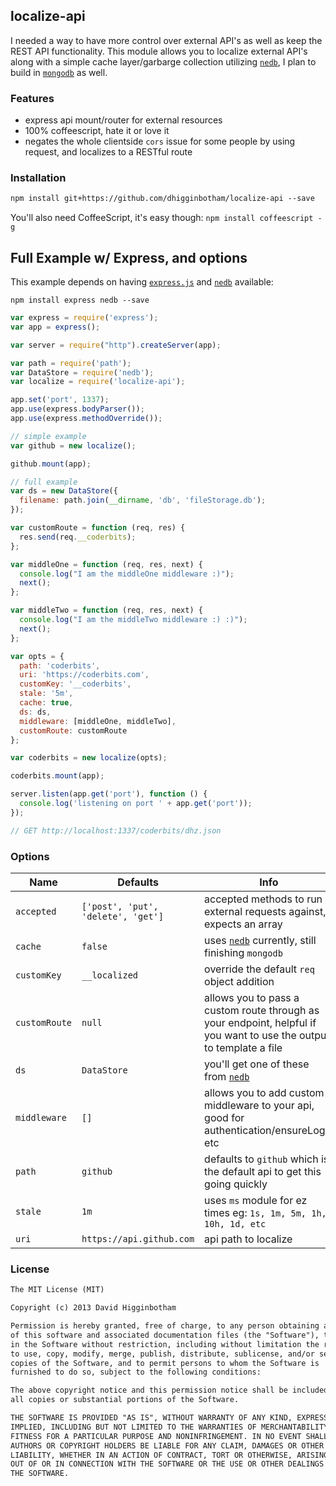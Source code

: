 ## localize-api
I needed a way to have more control over external API's as well as keep the REST API functionality. This module allows you to localize external API's along with a simple cache layer/garbarge collection utilizing [`nedb`](https://github.com/louischatriot/nedb), I plan to build in [`mongodb`](https://github.com/mongodb/node-mongodb-native) as well. 

### Features
- express api mount/router for external resources
- 100% coffeescript, hate it or love it
- negates the whole clientside `cors` issue for some people by using request, and localizes to a RESTful route

### Installation
```md
npm install git+https://github.com/dhigginbotham/localize-api --save
```

You'll also need CoffeeScript, it's easy though: `npm install coffeescript -g`

## Full Example w/ Express, and options
This example depends on having [`express.js`](https://github.com/visionmedia/express) and [`nedb`](https://github.com/louischatriot/nedb) available:

  `npm install express nedb --save`

```js
var express = require('express');
var app = express();

var server = require("http").createServer(app);

var path = require('path');
var DataStore = require('nedb');
var localize = require('localize-api');

app.set('port', 1337);
app.use(express.bodyParser());
app.use(express.methodOverride());

// simple example
var github = new localize();

github.mount(app);

// full example
var ds = new DataStore({
  filename: path.join(__dirname, 'db', 'fileStorage.db');
});

var customRoute = function (req, res) {
  res.send(req.__coderbits);
};

var middleOne = function (req, res, next) {
  console.log("I am the middleOne middleware :)");
  next();
};

var middleTwo = function (req, res, next) {
  console.log("I am the middleTwo middleware :) :)");
  next();
};

var opts = {
  path: 'coderbits',
  uri: 'https://coderbits.com',
  customKey: '__coderbits',
  stale: '5m',
  cache: true,
  ds: ds,
  middleware: [middleOne, middleTwo],
  customRoute: customRoute
};

var coderbits = new localize(opts);

coderbits.mount(app);

server.listen(app.get('port'), function () {
  console.log('listening on port ' + app.get('port'));
});

// GET http://localhost:1337/coderbits/dhz.json
```

### Options
Name | Defaults | Info
--- | --- | ---
`accepted` | `['post', 'put', 'delete', 'get']` | accepted methods to run external requests against, expects an array
`cache` | `false` | uses [`nedb`](https://github.com/louischatriot/nedb) currently, still finishing `mongodb`
`customKey` | `__localized` | override the default `req` object addition
`customRoute` | `null` | allows you to pass a custom route through as your endpoint, helpful if you want to use the output to template a file
`ds` | `DataStore` | you'll get one of these from [`nedb`](https://github.com/louischatriot/nedb)
`middleware` | `[]` | allows you to add custom middleware to your api, good for authentication/ensureLogin etc
`path` | `github` | defaults to `github` which is the default api to get this going quickly
`stale` | `1m` | uses `ms` module for ez times eg: `1s, 1m, 5m, 1h, 10h, 1d, etc`
`uri` | `https://api.github.com` | api path to localize


### License
```md
The MIT License (MIT)

Copyright (c) 2013 David Higginbotham 

Permission is hereby granted, free of charge, to any person obtaining a copy
of this software and associated documentation files (the "Software"), to deal
in the Software without restriction, including without limitation the rights
to use, copy, modify, merge, publish, distribute, sublicense, and/or sell
copies of the Software, and to permit persons to whom the Software is
furnished to do so, subject to the following conditions:

The above copyright notice and this permission notice shall be included in
all copies or substantial portions of the Software.

THE SOFTWARE IS PROVIDED "AS IS", WITHOUT WARRANTY OF ANY KIND, EXPRESS OR
IMPLIED, INCLUDING BUT NOT LIMITED TO THE WARRANTIES OF MERCHANTABILITY,
FITNESS FOR A PARTICULAR PURPOSE AND NONINFRINGEMENT. IN NO EVENT SHALL THE
AUTHORS OR COPYRIGHT HOLDERS BE LIABLE FOR ANY CLAIM, DAMAGES OR OTHER
LIABILITY, WHETHER IN AN ACTION OF CONTRACT, TORT OR OTHERWISE, ARISING FROM,
OUT OF OR IN CONNECTION WITH THE SOFTWARE OR THE USE OR OTHER DEALINGS IN
THE SOFTWARE.
```
